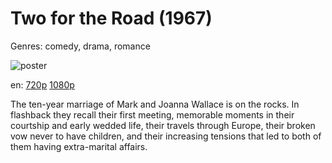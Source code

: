 # Two for the Road (1967)

Genres: comedy, drama, romance

![poster](http://image.tmdb.org/t/p/w500/gWpbR4W6TSVZlo6JRjK504yZbyZ.jpg)

en:
  [720p](magnet:?xt=urn:btih:CF57E488983177EE7EEE049D087DF3C33C397090&tr=udp://glotorrents.pw:6969/announce&tr=udp://tracker.opentrackr.org:1337/announce&tr=udp://torrent.gresille.org:80/announce&tr=udp://tracker.openbittorrent.com:80&tr=udp://tracker.coppersurfer.tk:6969&tr=udp://tracker.leechers-paradise.org:6969&tr=udp://p4p.arenabg.ch:1337&tr=udp://tracker.internetwarriors.net:1337)
  [1080p](magnet:?xt=urn:btih:9F3E56B22501223B18630B4C53C2BDA61343F860&tr=udp://glotorrents.pw:6969/announce&tr=udp://tracker.opentrackr.org:1337/announce&tr=udp://torrent.gresille.org:80/announce&tr=udp://tracker.openbittorrent.com:80&tr=udp://tracker.coppersurfer.tk:6969&tr=udp://tracker.leechers-paradise.org:6969&tr=udp://p4p.arenabg.ch:1337&tr=udp://tracker.internetwarriors.net:1337)
  


The ten-year marriage of Mark and Joanna Wallace is on the rocks. In flashback they recall their first meeting, memorable moments in their courtship and early wedded life, their travels through Europe, their broken vow never to have children, and their increasing tensions that led to both of them having extra-marital affairs.